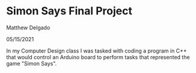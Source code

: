# Simon Says Final Project
Matthew Delgado

05/15/2021

In my Computer Design class I was tasked with coding a program in C++ that would control an Arduino board to perform tasks that represented the game "Simon Says".
